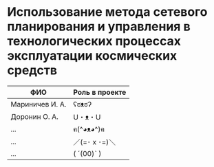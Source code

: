 # Использование метода сетевого планирования и управления в технологических процессах эксплуатации космических средств

| ФИО       | Роль в проекте                     |
|-----------|------------------------------------|
| Мариничев И. А. | ʕಠᴥಠʔ |
| Доронин О. А. | U・ᴥ・U |
| ... | ฅ(^◕ᴥ◕^)ฅ |
| ... | ／(=･ x ･=)＼ |
| ... | ( ´(00)ˋ ) |
